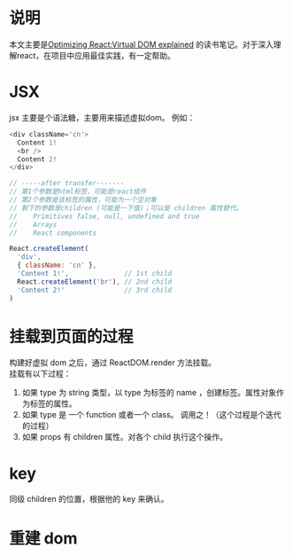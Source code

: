 # 说明
本文主要是[Optimizing React:Virtual DOM explained](https://evilmartians.com/chronicles/optimizing-react-virtual-dom-explained) 的读书笔记。对于深入理解react，在项目中应用最佳实践，有一定帮助。

# JSX
jsx 主要是个语法糖，主要用来描述虚拟dom。
例如：
```javascript
<div className='cn'>
  Content 1!
  <br />
  Content 2!
</div>

// -----after transfer-------
// 第1个参数是html标签，可能是react组件
// 第2个参数是该标签的属性，可能为一个空对象
// 剩下的参数是children (可能是一下值)；可以是 children 属性替代。
//    Primitives false, null, undefined and true
//    Arrays
//    React components

React.createElement(
  'div',
  { className: 'cn' },
  'Content 1!',              // 1st child
  React.createElement('br'), // 2nd child
  'Content 2!'               // 3rd child
)
```

# 挂载到页面的过程
构建好虚拟 dom 之后，通过 ReactDOM.render 方法挂载。  
挂载有以下过程：
1. 如果 type 为 string 类型，以 type 为标签的 name ，创建标签。属性对象作为标签的属性。
2. 如果 type 是 一个 function 或者一个 class。 调用之！（这个过程是个迭代的过程）
3. 如果 props 有 children 属性。对各个 child 执行这个操作。

# key
同级 children 的位置，根据他的 key 来确认。

# 重建 dom